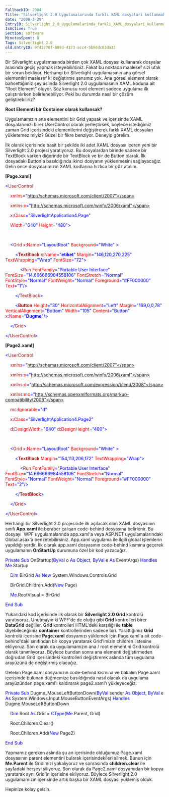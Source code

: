 ```yaml
---
FallbackID: 2004
Title: "Silverlight 2.0 Uygulamalarında farklı XAML dosyaları kullanmak."
date: "2008-3-29"
EntryID: Silverlight_2_0_Uygulamalarinda_farkli_XAML_dosyalari_kullanmak
IsActive: True
Section: software
MinutesSpent: 0
Tags: Silverlight 2.0
old.EntryID: 9f42770f-889d-4173-acc4-5b9ddc02da33
---
```

Bir Silverlight uygulamasında birden çok XAML dosyası kullanarak
dosyalar arasında geçiş yapmak isteyebilirsiniz. Fakat bu noktada
maalesef sizi ufak bir sorun bekliyor. Herhangi bir Silverlight
uygulamasının ana görsel elementini maalesef ki değiştirme şansınız yok.
Ana görsel element olarak bahsettiğimiz şey aslında Silverlight 2.0
uygulamasının XAML koduna ait "Root Element" oluyor. Söz konusu root
element sadece uygulama ilk çalıştırılırken belirlenebiliyor. Peki bu
durumda nasıl bir çözüm geliştirebiliriz?

**Root Elementi bir Container olarak kullansak?**

Uygulamamızın ana elementini bir Grid yapsak ve içerisinde XAML
dosyalarımızı birer UserControl olarak yerleştirsek, böylece istediğimiz
zaman Grid içerisindeki elementlerini değiştirerek farklı XAML dosyaları
yükletemez miyiz? Güzel bir fikre benziyor. Deneyip görelim.

İlk olarak içerisinde basit bir şekilde iki adet XAML dosyası içeren
yeni bir Silverlight 2.0 projesi yaratıyoruz. Bu dosyalardan birinde
sadece bir TextBlock varken diğerinde bir TextBlock ve bir de Button
olarak. İlk dosyadaki Button'a basıldığında ikinci dosyanın yüklenmesini
sağlayacağız. Gelin önce dosyalarımızın XAML kodlarına hızlıca bir göz
atalım.

**[Page.xaml]**

<span style="color: blue;">\<</span><span
style="color: #a31515;">UserControl</span>

    <span style="color: red;">xmlns</span><span
style="color: blue;">="http://schemas.microsoft.com/client/2007"</span>

    <span style="color: #a31515;">xmlns</span><span
style="color: blue;">:</span><span style="color: red;">x</span><span
style="color: blue;">="http://schemas.microsoft.com/winfx/2006/xaml"</span>

    <span style="color: #a31515;">x</span><span
style="color: blue;">:</span><span style="color: red;">Class</span><span
style="color: blue;">="SilverlightApplication4.Page"</span>

    <span style="color: red;">Width</span><span
style="color: blue;">="640"</span> <span
style="color: red;">Height</span><span
style="color: blue;">="480"\></span>

 

    <span style="color: blue;">\<</span><span
style="color: #a31515;">Grid</span> <span
style="color: #a31515;">x</span><span style="color: blue;">:</span><span
style="color: red;">Name</span><span
style="color: blue;">="LayoutRoot"</span> <span
style="color: red;">Background</span><span
style="color: blue;">="White"</span> <span
style="color: blue;">\></span>

        <span style="color: blue;">\<</span><span
style="color: #a31515;">**TextBlock**</span> <span
style="color: #a31515;">x</span><span style="color: blue;">:</span><span
style="color: red;">Name</span><span
style="color: blue;">="**etiket**"</span> <span
style="color: red;">Margin</span><span
style="color: blue;">="146,120,270,225"</span> <span
style="color: red;">TextWrapping</span><span
style="color: blue;">="Wrap"</span> <span
style="color: red;">FontSize</span><span
style="color: blue;">="72"\></span>

            <span style="color: blue;">\<</span><span
style="color: #a31515;">Run</span> <span
style="color: red;">FontFamily</span><span
style="color: blue;">="Portable User Interface"</span> <span
style="color: red;">FontSize</span><span
style="color: blue;">="14.666666984558106"</span> <span
style="color: red;">FontStretch</span><span
style="color: blue;">="Normal"</span> <span
style="color: red;">FontStyle</span><span
style="color: blue;">="Normal"</span> <span
style="color: red;">FontWeight</span><span
style="color: blue;">="Normal"</span> <span
style="color: red;">Foreground</span><span
style="color: blue;">="\#FF000000"</span> <span
style="color: red;">Text</span><span style="color: blue;">="1"/\></span>

        <span style="color: blue;">\</</span><span
style="color: #a31515;">TextBlock</span><span
style="color: blue;">\></span>

        <span style="color: blue;">\<</span><span
style="color: #a31515;">**Button**</span> <span
style="color: red;">Height</span><span style="color: blue;">="30"</span>
<span style="color: red;">HorizontalAlignment</span><span
style="color: blue;">="Left"</span> <span
style="color: red;">Margin</span><span
style="color: blue;">="169,0,0,78"</span> <span
style="color: red;">VerticalAlignment</span><span
style="color: blue;">="Bottom"</span> <span
style="color: red;">Width</span><span style="color: blue;">="105"</span>
<span style="color: red;">Content</span><span
style="color: blue;">="Button"</span> <span
style="color: #a31515;">x</span><span style="color: blue;">:</span><span
style="color: red;">Name</span><span
style="color: blue;">="**Dugme**"/\></span>

    <span style="color: blue;">\</</span><span
style="color: #a31515;">Grid</span><span style="color: blue;">\></span>

<span style="color: blue;">\</</span><span
style="color: #a31515;">UserControl</span><span
style="color: blue;">\></span>

**[Page2.xaml]**

<span style="color: blue;">\<</span><span
style="color: #a31515;">UserControl</span>

    <span style="color: red;">xmlns</span><span
style="color: blue;">="http://schemas.microsoft.com/client/2007"</span>

    <span style="color: #a31515;">xmlns</span><span
style="color: blue;">:</span><span style="color: red;">x</span><span
style="color: blue;">="http://schemas.microsoft.com/winfx/2006/xaml"</span>

    <span style="color: #a31515;">xmlns</span><span
style="color: blue;">:</span><span style="color: red;">d</span><span
style="color: blue;">="http://schemas.microsoft.com/expression/blend/2008"</span>

    <span style="color: #a31515;">xmlns</span><span
style="color: blue;">:</span><span style="color: red;">mc</span><span
style="color: blue;">="http://schemas.openxmlformats.org/markup-compatibility/2006"</span>

    <span style="color: #a31515;">mc</span><span
style="color: blue;">:</span><span
style="color: red;">Ignorable</span><span
style="color: blue;">="d"</span>

    <span style="color: #a31515;">x</span><span
style="color: blue;">:</span><span style="color: red;">Class</span><span
style="color: blue;">="SilverlightApplication4.Page2"</span>

    <span style="color: #a31515;">d</span><span
style="color: blue;">:</span><span
style="color: red;">DesignWidth</span><span
style="color: blue;">="640"</span> <span
style="color: #a31515;">d</span><span style="color: blue;">:</span><span
style="color: red;">DesignHeight</span><span
style="color: blue;">="480"\></span>

 

    <span style="color: blue;">\<</span><span
style="color: #a31515;">Grid</span> <span
style="color: #a31515;">x</span><span style="color: blue;">:</span><span
style="color: red;">Name</span><span
style="color: blue;">="LayoutRoot"</span> <span
style="color: red;">Background</span><span
style="color: blue;">="White"</span> <span
style="color: blue;">\></span>

        <span style="color: blue;">\<</span><span
style="color: #a31515;">**TextBlock**</span> <span
style="color: red;">Margin</span><span
style="color: blue;">="154,113,206,172"</span> <span
style="color: red;">TextWrapping</span><span
style="color: blue;">="Wrap"\></span>

            <span style="color: blue;">\<</span><span
style="color: #a31515;">Run</span> <span
style="color: red;">FontFamily</span><span
style="color: blue;">="Portable User Interface"</span> <span
style="color: red;">FontSize</span><span
style="color: blue;">="14.666666984558106"</span> <span
style="color: red;">FontStretch</span><span
style="color: blue;">="Normal"</span> <span
style="color: red;">FontStyle</span><span
style="color: blue;">="Normal"</span> <span
style="color: red;">FontWeight</span><span
style="color: blue;">="Normal"</span> <span
style="color: red;">Foreground</span><span
style="color: blue;">="\#FF000000"</span> <span
style="color: red;">Text</span><span style="color: blue;">="2"/\></span>

        <span style="color: blue;">\</</span><span
style="color: #a31515;">**TextBlock**</span><span
style="color: blue;">\></span>

    <span style="color: blue;">\</</span><span
style="color: #a31515;">Grid</span><span style="color: blue;">\></span>

<span style="color: blue;">\</</span><span
style="color: #a31515;">UserControl</span><span
style="color: blue;">\></span>

Herhangi bir Silverlight 2.0 projesinde ilk açılacak olan XAML
dosyasının sınıfı **App.xaml** ile beraber çalışan code-behind dosyasına
belirlenir. Bu dosyayı  WPF uygulamalarında app.xaml'a veya ASP.NET
uygulamalarındaki Global.asax'a benzetebilirsiniz. App.xaml uygulama ile
ilgili global işlemlerin yapıldığı yerdir. İlk olarak app.xaml
dosyasının code-behind kısmına geçerek uygulamanın **OnStartUp**
durumuna özel bir kod yazacağız.

<span style="color: blue;">Private</span> <span
style="color: blue;">Sub</span> OnStartup(<span
style="color: blue;">ByVal</span> o <span style="color: blue;">As</span>
<span style="color: blue;">Object</span>, <span
style="color: blue;">ByVal</span> e <span style="color: blue;">As</span>
EventArgs) <span style="color: blue;">Handles</span> <span
style="color: blue;">Me</span>.Startup

    <span style="color: blue;">Dim</span> BirGrid <span
style="color: blue;">As</span> <span style="color: blue;">New</span>
System.Windows.Controls.Grid

    BirGrid.Children.Add(<span style="color: blue;">New</span> Page)

    <span style="color: blue;">Me</span>.RootVisual = BirGrid

<span style="color: blue;">End</span> <span
style="color: blue;">Sub</span>

Yukarıdaki kod içerisinde ilk olarak bir **Silverlight 2.0 Grid**
kontrolü yaratıyoruz. Unutmayın ki WPF'de de oluğu gibi **Grid**
kontrolleri birer **DataGrid** değiller. **Grid** kontrolleri HTML'deki
karşılığı ile **table** diyebileceğimiz **container** kontrollerinden
sadece biri. Yarattığımız **Grid** kontrolü içerisine **Page.xaml**
dosyamızı yüklemek için Page.xaml'a ait code-behind'daki sınıfından bir
kopya yaratarak Grid'imizin children listesine ekliyoruz. Son olarak da
uygulamamızın ana / root elementini Grid kontrolü olarak tanımlıyoruz.
Böylece bundan sonra ana elementi değiştirmeden doğrudan Grid
içerisindeki kontrolleri değiştirerek aslında tüm uygulama arayüzünü de
değiştirmiş olacağız.

Gelelim Page.xaml dosyamızın code-behind kısmına ve bakalım Page.xaml
içerisinde bulunan düğmemize basıldığında nasıl olacak da uygulama
arayüzünden page.xaml'ı kaldırarak page2.xaml'ı yükleyeceğiz.

<span style="color: blue;">Private</span> <span
style="color: blue;">Sub</span> Dugme\_MouseLeftButtonDown(<span
style="color: blue;">ByVal</span> sender <span
style="color: blue;">As</span> <span style="color: blue;">Object</span>,
<span style="color: blue;">ByVal</span> e <span
style="color: blue;">As</span>
System.Windows.Input.MouseButtonEventArgs) <span
style="color: blue;">Handles</span> Dugme.MouseLeftButtonDown

    <span style="color: blue;">Dim</span> Root <span
style="color: blue;">As</span> Grid = <span
style="color: blue;">CType</span>(<span
style="color: blue;">Me</span>.Parent, Grid)

    Root.Children.Clear()

    Root.Children.Add(<span style="color: blue;">New</span> Page2)

<span style="color: blue;">End</span> <span
style="color: blue;">Sub</span>

Yapmamız gereken aslında şu an içerisinde olduğumuz Page.xaml dosyasının
parent elementini bularak içerisindekileri silmek. Bunun için
**Me.Parent** ile Gridimizi yakalıyoruz ve sonrasında **children.clear**
ile sayfadaki herşeyi siliyoruz. Son olarak da Page2.xaml dosyamıdan bir
kopya yaratarak aynı Grid'in içerisine ekliyoruz. Böylece Silverlight
2.0 uygulamamızın içerisinde artık başka bir XAML dosyası yüklemiş
olduk.

Hepinize kolay gelsin.


